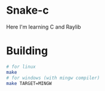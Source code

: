 # Snake-c
Here I'm learning C and Raylib

# Building
```sh
# for linux
make
# for windows (with mingw compiler)
make TARGET=MINGW
```
